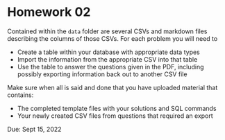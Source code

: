# Homework 02

Contained within the `data` folder are several CSVs and markdown files describing the columns of those CSVs. For each problem you will need to
* Create a table within your database with appropriate data types
* Import the information from the appropriate CSV into that table
* Use the table to answer the questions given in the PDF, including possibly exporting information back out to another CSV file

Make sure when all is said and done that you have uploaded material that contains:
* The completed template files with your solutions and SQL commands
* Your newly created CSV files from questions that required an export


Due: Sept 15, 2022
